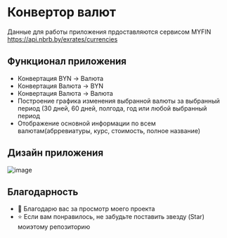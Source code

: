 # Конвертор валют
Данные для работы приложения прдоставляются сервисом MYFIN https://api.nbrb.by/exrates/currencies

## Функционал приложения 

- Конвертация BYN -> Валюта
- Конвертация Валюта -> BYN
- Конвертация Валюта -> Валюта
- Построение графика изменения выбранной валюты за выбранный период (30 дней, 60 дней, полгода, год или любой выбранный период
- Отображение основной информации по всем валютам(абрревиатуры, курс, стоимость, полное название)


## Дизайн  приложения
![image](https://github.com/SleepSaw/bntu.vsrpp.DSleptsov.NBAPI/assets/138392423/5e765fd8-5414-45dc-b2a8-1106b981186a)


## Благодарность

- 🙏 Благодарю вас за просмотр моего проекта
- ⭐️ Если вам понравилось, не забудьте поставить звезду (Star) моиэтому репозиторию


